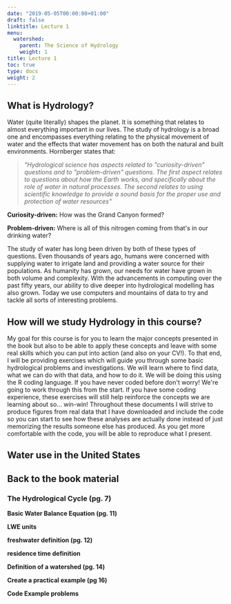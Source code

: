 ```yaml
---
date: "2019-05-05T00:00:00+01:00"
draft: false
linktitle: Lecture 1
menu:
  watershed:
    parent: The Science of Hydrology
    weight: 1
title: Lecture 1
toc: true
type: docs
weight: 2
---
```



## What is Hydrology?

  Water (quite literally) shapes the planet. It is something that relates to almost everything important in our lives. The study of hydrology is a broad one and encompasses everything relating to the physical movement of water and the effects that water movement has on both the natural and built environments. Hornberger states that:
  
> *"Hydrological science has aspects related to "curiosity-driven" questions and to "problem-driven" questions. The first aspect relates to questions about how the Earth works, and specifically about the role of water in natural processes. The second relates to using scientific knowledge to provide a sound basis for the proper use and protection of water resources"*

**Curiosity-driven:** How was the Grand Canyon formed?

**Problem-driven:** Where is all of this nitrogen coming from that's in our drinking water?

The study of water has long been driven by both of these types of questions. Even thousands of years ago, humans were concerned with supplying water to irrigate land and providing a water source for their populations. As humanity has grown, our needs for water have grown in both volume and complexity. With the advancements in computing over the past fifty years, our ability to dive deeper into hydrological modelling has also grown. Today we use computers and mountains of data to try and tackle all sorts of interesting problems.

## How will we study Hydrology in this course?
My goal for this course is for you to learn the major concepts presented in the book but also to be able to apply these concepts and leave with some real skills which you can put into action (and also on your CV!). To that end, I will be providing exercises which will guide you through some basic hydrological problems and investigations. We will learn where to find data, what we can do with that data, and how to do it. We will be doing this using the R coding language. If you have never coded before don't worry! We're going to work through this from the start. If you have some coding experience, these exercises will still help reinforce the concepts we are learning about so... win-win! Throughout these documents I will strive to produce figures from real data that I have downloaded and include the code so you can start to see how these analyses are actually done instead of just memorizing the results someone else has produced. As you get more comfortable with the code, you will be able to reproduce what I present.

## Water use in the United States


## Back to the book material

### The Hydrological Cycle (pg. 7)

**Basic Water Balance Equation (pg. 11)**

**LWE units**

**freshwater definition (pg. 12)**

**residence time definition**

**Definition of a watershed (pg. 14)**

**Create a practical example (pg 16)**

**Code Example problems**
